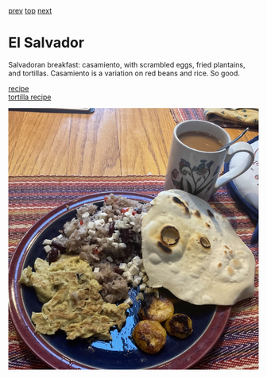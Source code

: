 [prev](egypt.md)
[top](../index.md)
[next](equatorial_guinea.md)
# El Salvador

Salvadoran breakfast: casamiento, with scrambled eggs, fried
plantains, and tortillas. Casamiento is a variation on red beans and
rice. So good.

[recipe](https://www.quericavida.com/recipes/salvadoran-breakfast-casamiento/8cb73ea3-c12f-4701-9bf3-84087f233587)<br>
[tortilla recipe](https://www.tasteofhome.com/recipes/homemade-tortillas/)

![breakfast](images/el_salvador.jpeg)
